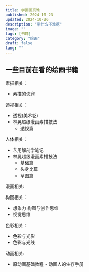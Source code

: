 ```yaml
---
title: 学画画真难
published: 2024-10-23
updated: 2024-10-26
description: "学什么不难呢"
image: ""
tags: [书籍]
category: "绘画"
draft: false
lang: ""
---
```


## 一些目前在看的绘画书籍

素描相关：

- 素描的诀窍

透视相关：

- 透视(美术卷)
- 林晃超级漫画素描技法
  - 透视篇

人体相关：

- 艺用解剖学笔记
- 林晃超级漫画素描技法
  - 基础篇
  - 头身比篇
  - 草图篇

漫画相关:


构图相关：

- 想象力 构图与创作思维
- 视觉思维

色彩相关：

- 色彩与光影
- 色彩与光线

动画相关:
- 原动画基础教程 - 动画人的生存手册
